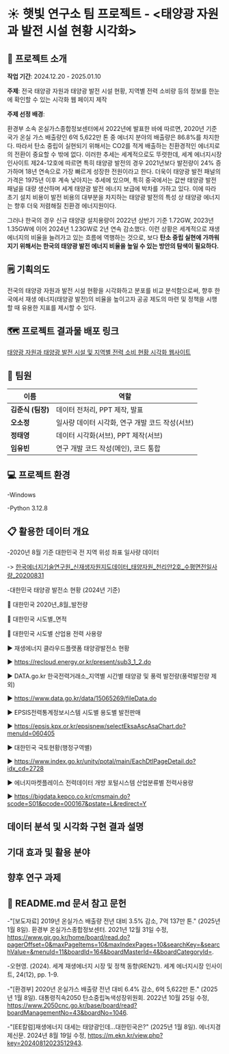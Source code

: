 # :sunny: 햇빛 연구소 팀 프로젝트 - <태양광 자원과 발전 시설 현황 시각화>

## 💭 프로젝트 소개 

**작업 기간**: 2024.12.20 - 2025.01.10

**주제**: 전국 태양광 자원과 태양광 발전 시설 현황, 지역별 전력 소비량 등의 정보를 한눈에 확인할 수 있는 시각화 웹 페이지 제작

**주제 선정 배경**: 

환경부 소속 온실가스종합정보센터에서 2022년에 발표한 바에 따르면, 2020년 기준 국가 온실 가스 배출량인 6억 5,622만 톤 중 에너지 분야의 배출량은 86.8%를 차지한다.
따라서 탄소 중립이 실현되기 위해서는 CO2를 적게 배출하는 친환경적인 에너지로의 전환이 중요할 수 밖에 없다.
이러한 추세는 세계적으로도 뚜렷한데, 세계 에너지시장 인사이트 제24-12호에 따르면 특히 태양광 발전의 경우 2021년보다 발전량이 24% 증가하며 18년 연속으로 가장 빠르게 성장한 전원이라고 한다.
더욱이 태양광 발전 패널의 가격은 1975년 이후 계속 낮아지는 추세에 있으며, 특히 중국에서는 값싼 태양광 발전 패널을 대량 생산하며 세계 태양광 발전 에너지 보급에 박차를 가하고 있다.
이에 따라 초기 설치 비용이 발전 비용의 대부분을 차지하는 태양광 발전의 특성 상 태양광 에너지는 향후 더욱 저렴해질 친환경 에너지원이다.

그러나 한국의 경우 신규 태양광 설치용량이 2022년 상반기 기준 1.72GW, 2023년 1.35GW에 이어 2024년 1.23GW로 2년 연속 감소했다. 이런 상황은 세계적으로 재생 에너지의 비율을 늘려가고 있는 흐름에 역행하는 것으로, 보다 **탄소 중립 실현에 가까워지기 위해서는 한국의 태양광 발전 에너지 비율을 높일 수 있는 방안의 탐색이 필요하다.** 

## 🗒️ 기획의도 
전국의 태양광 자원과 발전 시설 현황을 시각화하고 분포를 비교 분석함으로써, 향후 한국에서 재생 에너지(태양광 발전)의 비율을 높이고자 공공 제도의 마련 및 정책을 시행할 때 유용한 지표를 제시할 수 있다.

## 🗺️ 프로젝트 결과물 배포 링크   
[태양광 자원과 태양광 발전 시설 및 지역별 전력 소비 현황 시각화 웹사이트](https://dowill-hob.github.io/solar_power_map/)

## 👥 팀원
|**이름**|**역할**|
|-----|--------|
|**김준식 (팀장)**| 데이터 전처리, PPT 제작, 발표|
|**오소정**| 일사량 데이터 시각화, 연구 개발 코드 작성(서브)|
|**정태영**| 데이터 시각화(서브), PPT 제작(서브)|
|**임유빈**| 연구 개발 코드 작성(메인), 코드 통합|

## 💻 프로젝트 환경

-Windows

-Python 3.12.8

## 📋 활용한 데이터 개요

-2020년 8월 기준 대한민국 전 지역 위성 좌표 일사량 데이터

-> [한국에너지기술연구원_신재생자원지도데이터_태양자원_천리안2호_수평면전일사량_20200831](https://www.data.go.kr/data/15066438/fileData.do)

 -대한민국 태양광 발전소 현황 (2024년 기준)


 대한민국 2020년_8월_발전량

 대한민국 시도별_면적

 대한민국 시도별 산업용 전력 사용량


▶ 재생에너지 클라우드플랫폼 태양광발전소 현황

▶ https://recloud.energy.or.kr/present/sub3_1_2.do

▶ DATA.go.kr 한국전력거래소_지역별 시간별 태양광 및 풍력 발전량(풍력발전량 제외)

▶ https://www.data.go.kr/data/15065269/fileData.do

▶ EPSIS전력통계정보시스템 시도별 용도별 발전판매

▶ https://epsis.kpx.or.kr/epsisnew/selectEksaAscAsaChart.do?menuId=060405

▶ 대한민국 국토현황(행정구역별)

▶ https://www.index.go.kr/unity/potal/main/EachDtlPageDetail.do?idx_cd=2728

▶ 에너지마켓플레이스 전력데이터 개방 포털시스템 산업분류별 전력사용량

▶ https://bigdata.kepco.co.kr/cmsmain.do?scode=S01&pcode=000167&pstate=L&redirect=Y



## 데이터 분석 및 시각화 구현 결과 설명

## 기대 효과 및 활용 분야

## 향후 연구 과제

## 📖 README.md 문서 참고 문헌
-"[보도자료] 2019년 온실가스 배출량 전년 대비 3.5% 감소, 7억 137만 톤." (2025년 1월 8일). 환경부 온실가스종합정보센터. 2021년 12월 31일 수정, https://www.gir.go.kr/home/board/read.do?pagerOffset=0&maxPageItems=10&maxIndexPages=10&searchKey=&searchValue=&menuId=11&boardId=164&boardMasterId=4&boardCategoryId=.

-오현영. (2024). 세계 재생에너지 시장 및 정책 동향(REN21). 세계 에너지시장 인사이트, 24(12), pp. 1-9.

-"[환경부] 2020년 온실가스 배출량 전년 대비 6.4% 감소, 6억 5,622만 톤." (2025년 1월 8일). 대통령직속2050 탄소중립녹색성장위원회. 2022년 10월 25일 수정, https://www.2050cnc.go.kr/base/board/read?boardManagementNo=43&boardNo=1046.

-"[EE칼럼]재생에너지 대세는 태양광인데...대한민국은?" (2025년 1월 8일). 에너지경제신문. 2024년 8월 19일 수정, https://m.ekn.kr/view.php?key=20240812023512943.
